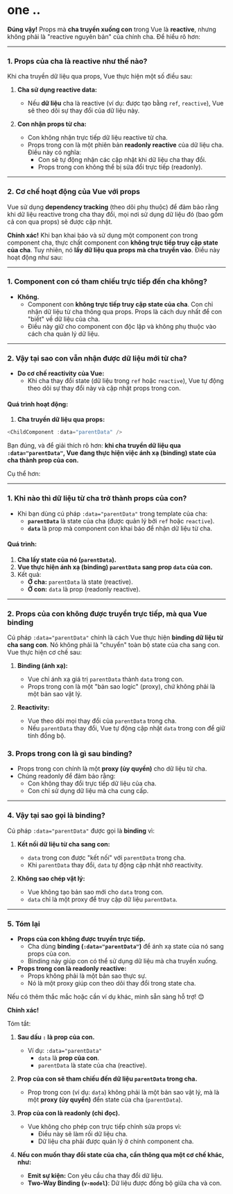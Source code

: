 

# one ..

**Đúng vậy!** Props mà **cha truyền xuống con** trong Vue là **reactive**, nhưng không phải là "reactive nguyên bản" của chính cha. Để hiểu rõ hơn:

---

### **1. Props của cha là reactive như thế nào?**

Khi cha truyền dữ liệu qua props, Vue thực hiện một số điều sau:

1. **Cha sử dụng reactive data:**
    
    - Nếu **dữ liệu** cha là reactive (ví dụ: được tạo bằng `ref`, `reactive`), Vue sẽ theo dõi sự thay đổi của dữ liệu này.
2. **Con nhận props từ cha:**
    
    - Con không nhận trực tiếp dữ liệu reactive từ cha.
    - Props trong con là một phiên bản **readonly reactive** của dữ liệu cha. Điều này có nghĩa:
        - Con sẽ tự động nhận các cập nhật khi dữ liệu cha thay đổi.
        - Props trong con không thể bị sửa đổi trực tiếp (readonly).

---

### **2. Cơ chế hoạt động của Vue với props**

Vue sử dụng **dependency tracking** (theo dõi phụ thuộc) để đảm bảo rằng khi dữ liệu reactive trong cha thay đổi, mọi nơi sử dụng dữ liệu đó (bao gồm cả con qua props) sẽ được cập nhật.


**Chính xác!** Khi bạn khai báo và sử dụng một component con trong component cha, thực chất component con **không trực tiếp truy cập state của cha**. Tuy nhiên, nó **lấy dữ liệu qua props mà cha truyền vào**. Điều này hoạt động như sau:

---

### **1. Component con có tham chiếu trực tiếp đến cha không?**

- **Không.**
    - Component con **không trực tiếp truy cập state của cha**. Con chỉ nhận dữ liệu từ cha thông qua props. Props là cách duy nhất để con "biết" về dữ liệu của cha.
    - Điều này giữ cho component con độc lập và không phụ thuộc vào cách cha quản lý dữ liệu.

---

### **2. Vậy tại sao con vẫn nhận được dữ liệu mới từ cha?**

- **Do cơ chế reactivity của Vue:**
    - Khi cha thay đổi state (dữ liệu trong `ref` hoặc `reactive`), Vue tự động theo dõi sự thay đổi này và cập nhật props trong con.

#### **Quá trình hoạt động:**

1. **Cha truyền dữ liệu qua props:**
``` javascript
<ChildComponent :data="parentData" />

```

Bạn đúng, và để giải thích rõ hơn: **khi cha truyền dữ liệu qua `:data="parentData"`, Vue đang thực hiện việc ánh xạ (binding) state của cha thành prop của con.**

Cụ thể hơn:

---

### **1. Khi nào thì dữ liệu từ cha trở thành props của con?**

- Khi bạn dùng cú pháp `:data="parentData"` trong template của cha:
    - **`parentData`** là state của cha (được quản lý bởi `ref` hoặc `reactive`).
    - **`data`** là prop mà component con khai báo để nhận dữ liệu từ cha.

#### Quá trình:

1. **Cha lấy state của nó (`parentData`).**
2. **Vue thực hiện ánh xạ (binding) `parentData` sang prop `data` của con.**
3. Kết quả:
    - **Ở cha:** `parentData` là state (reactive).
    - **Ở con:** `data` là prop (readonly reactive).

---

### **2. Props của con không được truyền trực tiếp, mà qua Vue binding**

Cú pháp `:data="parentData"` chính là cách Vue thực hiện **binding dữ liệu từ cha sang con**. Nó không phải là "chuyển" toàn bộ state của cha sang con. Vue thực hiện cơ chế sau:

1. **Binding (ánh xạ):**
    
    - Vue chỉ ánh xạ giá trị `parentData` thành `data` trong con.
    - Props trong con là một "bản sao logic" (proxy), chứ không phải là một bản sao vật lý.
2. **Reactivity:**
    
    - Vue theo dõi mọi thay đổi của `parentData` trong cha.
    - Nếu `parentData` thay đổi, Vue tự động cập nhật `data` trong con để giữ tính đồng bộ.

### **3. Props trong con là gì sau binding?**

- Props trong con chính là một **proxy (ủy quyền)** cho dữ liệu từ cha.
- Chúng readonly để đảm bảo rằng:
    - Con không thay đổi trực tiếp dữ liệu của cha.
    - Con chỉ sử dụng dữ liệu mà cha cung cấp.

---

### **4. Vậy tại sao gọi là binding?**

Cú pháp `:data="parentData"` được gọi là **binding** vì:

1. **Kết nối dữ liệu từ cha sang con:**
    
    - `data` trong con được "kết nối" với `parentData` trong cha.
    - Khi `parentData` thay đổi, `data` tự động cập nhật nhờ reactivity.
2. **Không sao chép vật lý:**
    
    - Vue không tạo bản sao mới cho `data` trong con.
    - `data` chỉ là một proxy để truy cập dữ liệu `parentData`.

---

### **5. Tóm lại**

- **Props của con không được truyền trực tiếp.**
    - Cha dùng **binding (`:data="parentData"`)** để ánh xạ state của nó sang props của con.
    - Binding này giúp con có thể sử dụng dữ liệu mà cha truyền xuống.
- **Props trong con là readonly reactive:**
    - Props không phải là một bản sao thực sự.
    - Nó là một proxy giúp con theo dõi thay đổi trong state cha.

Nếu có thêm thắc mắc hoặc cần ví dụ khác, mình sẵn sàng hỗ trợ! 😊


**Chính xác!**

Tóm tắt:

1. **Sau dấu `:` là prop của con.**
    
    - Ví dụ: `:data="parentData"`
        - `data` là **prop của con**.
        - `parentData` là state của cha (reactive).
2. **Prop của con sẽ tham chiếu đến dữ liệu `parentData` trong cha.**
    
    - Prop trong con (ví dụ: `data`) không phải là một bản sao vật lý, mà là một **proxy (ủy quyền)** đến state của cha (`parentData`).
3. **Prop của con là readonly (chỉ đọc).**
    
    - Vue không cho phép con trực tiếp chỉnh sửa props vì:
        - Điều này sẽ làm rối dữ liệu cha.
        - Dữ liệu cha phải được quản lý ở chính component cha.
4. **Nếu con muốn thay đổi state của cha, cần thông qua một cơ chế khác, như:**
    
    - **Emit sự kiện:** Con yêu cầu cha thay đổi dữ liệu.
    - **Two-Way Binding (`v-model`)**: Dữ liệu được đồng bộ giữa cha và con.